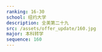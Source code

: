 ```yaml
---
ranking: 16-30
school: 纽约大学
description: 全美第二十九
src: /assets/offer_update/160.jpg
major: 本科转学
sequence: 160
---
```

